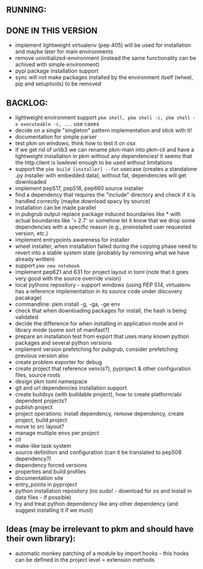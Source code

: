 ## RUNNING:

## DONE IN THIS VERSION
- implement lightweight virtualenv (pep 405) will be used for installation and maybe later for main environments
- remove uninitialized-environment (instead the same functionality can be achived with simple environment)
- pypi package installation support
- sync will not make packages installed by the environment itself (wheel, pip and setuptools) to be removed 

## BACKLOG:
- lightweight environment support `pkm shell, pkm shell -c, pkm shell -e executeable -c, ...` use cases
- decide on a single "singleton" pattern implementation and stick with it!
- documentation for simple parser
- test pkm on windows, think how to test it on osx
- if we get rid of urlib3 we can rename pkm-main into pkm-cli and have a lightweight installation in pkm without any
  dependencies! it seems that the http.client is lowlevel enough to be used without limitations 
- support the `pkm build [installer] --fat` usecase (creates a standalone .py installer with embedded data), without
  fat, dependencies will get downloaded
- implement pep517, pep518, pep660 source installer
- find a dependency that requires the "include" directory and check if it is handled correctly (maybe download spacy by
  source)
- installation can be made parallel
- in pubgrub output replace package induced boundaries like * with actual boundaries like '> 2.7' or somehow let it know
  that we drop some dependencies with a specific reason (e.g., preinstalled user requested version, etc.)
- implement entrypoints awareness for installer
- wheel installer, when installation failed during the copying phase need to revert into a stable system state (probably
  by removing what we have already written)
- support `pkm new notebook`
- implement pep621 and 631 for project layout in toml (note that it goes very good with the source override vision)
- local pythons repository - support windows (using PEP 514, virtualenv has a reference implementation in its source
  code under discovery pacakage)
- commandline: pkm install -g, -ga, -ge env
- check that when downloading packages for install, the hash is being validated
- decide the difference for when installing in application mode and in library mode (some sort of manifast?)
- prepare an installation test from export that uses many known python packages and several python versions
- implement version prefetching for pubgrub, consider prefetching previous version also
- create problem exporter for debug
- create project that reference venv(s?), pyproject & other configuration files, source roots
- design pkm toml namespace
- git and url dependencies installation support
- create buildsys (with buildable project), how to create platform/abi dependent projects?  
- publish project
- project operations: install dependency, remove dependency, create project, build project
- move to src layout?
- manage multiple envs per project
- cli
- make-like task system
- source definition and configuration (can it be translated to pep508 dependency?)
- dependency forced versions 
- properties and build profiles
- documentation site
- entry_points in pyproject
- python installation repository (no sudo! - download for os and install in data files - if possible)
- try and treat python dependency like any other dependency (and suggest installing it if we must)

## Ideas (may be irrelevant to pkm and should have their own library):
- automatic monkey patching of a module by import hooks - this hooks can be defined in the project level = extension methods  
